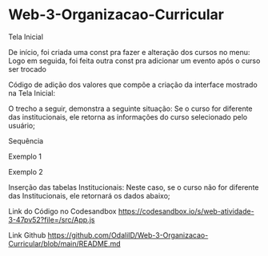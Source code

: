 # Web-3-Organizacao-Curricular


Tela Inicial


De início, foi criada uma const pra fazer e alteração dos cursos no menu:
Logo em seguida, foi feita outra const pra adicionar um evento após o curso ser trocado




Código de adição dos valores que compõe a criação da interface mostrado na Tela Inicial:


O trecho a seguir, demonstra a seguinte situação:
	Se o curso for diferente das institucionais, ele retorna as informações
	do curso selecionado pelo usuário;

Sequência 

Exemplo 1


Exemplo 2





Inserção das tabelas Institucionais:
	Neste caso, se o curso não for diferente das Institucionais, ele retornará os dados abaixo;







Link do Código no Codesandbox
https://codesandbox.io/s/web-atividade-3-47pv52?file=/src/App.js

Link Github
https://github.com/OdaliID/Web-3-Organizacao-Curricular/blob/main/README.md
